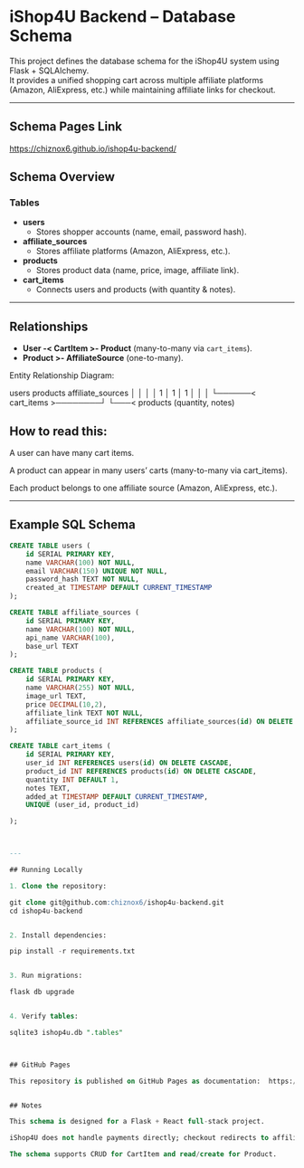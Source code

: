 # iShop4U Backend – Database Schema

This project defines the database schema for the iShop4U system using Flask + SQLAlchemy.  
It provides a unified shopping cart across multiple affiliate platforms (Amazon, AliExpress, etc.) while maintaining affiliate links for checkout.

---

## Schema Pages Link
https://chiznox6.github.io/ishop4u-backend/

## Schema Overview

### Tables
- **users**
  - Stores shopper accounts (name, email, password hash).
- **affiliate_sources**
  - Stores affiliate platforms (Amazon, AliExpress, etc.).
- **products**
  - Stores product data (name, price, image, affiliate link).
- **cart_items**
  - Connects users and products (with quantity & notes).

---

## Relationships
- **User -< CartItem >- Product** (many-to-many via `cart_items`).  
- **Product >- AffiliateSource** (one-to-many).  

Entity Relationship Diagram:

users                       products                       affiliate_sources
  │                            │                                 │
  │ 1                          │ 1                               │ 1
  │                            │                                 │
  └──────< cart_items >────────┘                                 └───< products
         (quantity, notes)



## How to read this:

A user can have many cart items.

A product can appear in many users’ carts (many-to-many via cart_items).

Each product belongs to one affiliate source (Amazon, AliExpress, etc.).


---

## Example SQL Schema

```sql
CREATE TABLE users (
    id SERIAL PRIMARY KEY,
    name VARCHAR(100) NOT NULL,
    email VARCHAR(150) UNIQUE NOT NULL,
    password_hash TEXT NOT NULL,
    created_at TIMESTAMP DEFAULT CURRENT_TIMESTAMP
);

CREATE TABLE affiliate_sources (
    id SERIAL PRIMARY KEY,
    name VARCHAR(100) NOT NULL,
    api_name VARCHAR(100),
    base_url TEXT
);

CREATE TABLE products (
    id SERIAL PRIMARY KEY,
    name VARCHAR(255) NOT NULL,
    image_url TEXT,
    price DECIMAL(10,2),
    affiliate_link TEXT NOT NULL,
    affiliate_source_id INT REFERENCES affiliate_sources(id) ON DELETE CASCADE
);

CREATE TABLE cart_items (
    id SERIAL PRIMARY KEY,
    user_id INT REFERENCES users(id) ON DELETE CASCADE,
    product_id INT REFERENCES products(id) ON DELETE CASCADE,
    quantity INT DEFAULT 1,
    notes TEXT,
    added_at TIMESTAMP DEFAULT CURRENT_TIMESTAMP,
    UNIQUE (user_id, product_id)

);



---

## Running Locally

1. Clone the repository:

git clone git@github.com:chiznox6/ishop4u-backend.git
cd ishop4u-backend


2. Install dependencies:

pip install -r requirements.txt


3. Run migrations:

flask db upgrade


4. Verify tables:

sqlite3 ishop4u.db ".tables"



## GitHub Pages

This repository is published on GitHub Pages as documentation:  https://github.com/chiznox6/ishop4u-backend.git


## Notes

This schema is designed for a Flask + React full-stack project.

iShop4U does not handle payments directly; checkout redirects to affiliate links.

The schema supports CRUD for CartItem and read/create for Product.